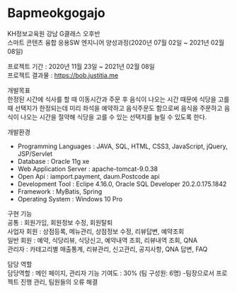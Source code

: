# Bapmeokgogajo
KH정보교육원 강남 G클래스 오후반<br>
스마트 콘텐츠 융합 응용SW 엔지니어 양성과정(2020년 07월 02일 ~ 2021년 02월 08일)<br>

프로젝트 기간 : 2020년 11월 23일 ~ 2021년 02월 08일<br>
프로젝트 결과물 : https://bob.justitia.me

개발목표<br>
한정된 시간에 식사를 할 때 이동시간과 주문 후 음식이 나오는 시간 때문에 식당을 고를 때 선택지가 한정되는데 미리 좌석을 예약하고 음식주문도 함으로써 음식을 주문하고 음식이 나오는 시간을 절약해 식당을 고를 수 있는 선택지를 늘릴 수 있도록 한다.

개발환경
<ul>
  <li>Programming Languages : JAVA, SQL, HTML, CSS3, JavaScript, jQuery, JSP/Servlet</li>
  <li>Database : Oracle 11g xe</li>
  <li>Web Application Server : apache-tomcat-9.0.38</li>
  <li>Open Api : iamport.payment, daum.Postcode api</li>
  <li>Development Tool : Eclipe 4.16.0, Oracle SQL Developer 20.2.0.175.1842</li>
  <li>Framework : MyBatis, Spring</li>
  <li>Operating System : Windows 10 Pro</li>
</ul>

구현 기능<br>
공통 : 회원가입, 회원정보 수정, 회원탈퇴<br>
사업자 회원 : 상점등록, 메뉴관리, 상점정보 수정, 리뷰답변, 예약조회<br>
일반 회원 : 예약, 식당리뷰, 식당신고, 예약내역 조회, 리뷰내역 조회, QNA<br>
관리자 : 카테고리별 매출통계, 리뷰관리, 신고관리, 공지사항, QNA 답변, FAQ<br>

담당 역할<br>
담당역할 : 메인 페이지, 관리자 기능
기여도 : 30% (팀 구성원: 6명)
-팀장으로서 프로젝트 진행 관리, 팀원들의 오류 해결
